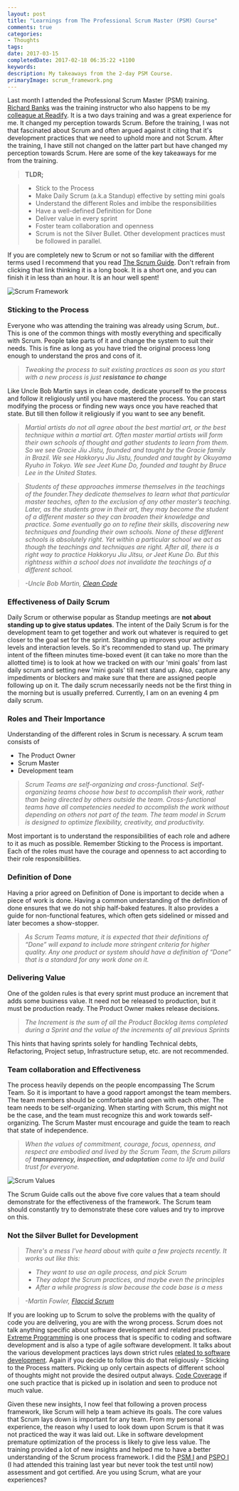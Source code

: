 ```yaml
---
layout: post
title: "Learnings from The Professional Scrum Master (PSM) Course"
comments: true
categories: 
- Thoughts
tags: 
date: 2017-03-15
completedDate: 2017-02-18 06:35:22 +1100
keywords: 
description: My takeaways from the 2-day PSM Course. 
primaryImage: scrum_framework.png
---
```

Last month I attended the Professional Scrum Master (PSM) training. [Richard Banks](https://twitter.com/rbanks54) was the training instructor who also happens to be my [colleague at Readify](http://www.rahulpnath.com/blog/finding-a-job-abroad/). It is a two days training and was a great experience for me. It changed my perception towards Scrum. Before the training, I was not that fascinated about Scrum and often argued against it citing that it's development practices that we need to uphold more and not Scrum. After the training, I have still not changed on the latter part but have changed my perception towards Scrum. Here are some of the key takeaways for me from the training.

> **TLDR;**

> - Stick to the Process
> - Make Daily Scrum (a.k.a Standup) effective by setting mini goals
> - Understand the different Roles and imbibe the responsibilities
> - Have a well-defined Definition for Done
> - Deliver value in every sprint
> - Foster team collaboration and openness
> - Scrum is not the Silver Bullet. Other development practices must be followed in parallel.

If you are completely new to Scrum or not so familiar with the different terms used I recommend that you read [The Scrum Guide](http://www.scrumguides.org/scrum-guide.html). Don't refrain from clicking that link thinking it is a long book. It is a short one, and you can finish it in less than an hour. It is an hour well spent!

<img alt="Scrum Framework" src="{{ site.images_root}}/scrum_framework.png" />

### Sticking to the Process

Everyone who was attending the training was already using Scrum, *but..* This is one of the common things with mostly everything and specifically with Scrum. People take parts of it and change the system to suit their needs. This is fine as long as you have tried the original process long enough to understand the pros and cons of it. 

> *Tweaking the process to suit existing practices as soon as you start with a new process is just **resistance to change***

Like Uncle Bob Martin says in clean code, dedicate yourself to the process and follow it religiously until you have mastered the process. You can start modifying the process or finding new ways once you have reached that state. But till then follow it religiously if you want to see any benefit.

> *Martial artists do not all agree about the best martial art, or the best technique within a martial art. Often master martial artists will form their own schools of thought and gather students to learn from them. So we see Gracie Jiu Jistu, founded and taught by the Gracie family in Brazil. We see Hakkoryu Jiu Jistu, founded and taught by Okuyama Ryuho in Tokyo. We see Jeet Kune Do, founded and taught by Bruce Lee in the United States.*

> *Students of these approaches immerse themselves in the teachings of the founder.They dedicate themselves to learn what that particular master teaches, often to the exclusion of any other master’s teaching. Later, as the students grow in their art, they may become the student of a different master so they can broaden their knowledge and practice. Some eventually go on to refine their skills, discovering new techniques and founding their own schools. None of these different schools is absolutely right. Yet within a particular school we act as though the teachings and techniques are right. After all, there is a right way to practice Hakkoryu Jiu Jitsu, or Jeet Kune Do. But this rightness within a school does not invalidate the teachings of a different school.*

> *-Uncle Bob Martin, [Clean Code](http://amzn.to/2kCHgVz)*

### Effectiveness of Daily Scrum

Daily Scrum or otherwise popular as Standup meetings are **not about standing up to give status updates**. The intent of the Daily Scrum is for the development team to get together and work out whatever is required to get closer to the goal set for the sprint. Standing up improves your activity levels and interaction levels. So it's recommended to stand up. The primary intent of the fifteen minutes time-boxed event (it can take no more than the allotted time) is to look at how we tracked on with our 'mini goals' from last daily scrum and setting new 'mini goals' till next stand up. Also, capture any impediments or blockers and make sure that there are assigned people following up on it. The daily scrum necessarily needs not be the first thing in the morning but is usually preferred. Currently, I am on an evening 4 pm daily scrum.

### Roles and Their Importance

Understanding of the different roles in Scrum is necessary. A scrum team consists of

- The Product Owner
- Scrum Master
- Development team

> *Scrum Teams are self-organizing and cross-functional. Self-organizing teams choose how best to accomplish their work, rather than being directed by others outside the team. Cross-functional teams have all competencies needed to accomplish the work without depending on others not part of the team. The team model in Scrum is designed to optimize flexibility, creativity, and productivity.*

Most important is to understand the responsibilities of each role and adhere to it as much as possible. Remember Sticking to the Process is important. Each of the roles must have the courage and openness to act according to their role responsibilities. 

### Definition of Done

Having a prior agreed on Definition of Done is important to decide when a piece of work is done. Having a common understanding of the definition of done ensures that we do not ship half-baked features. It also provides a guide for non-functional features, which often gets sidelined or missed and later becomes a show-stopper.

> *As Scrum Teams mature, it is expected that their definitions of “Done” will expand to include more stringent criteria for higher quality. Any one product or system should have a definition of “Done” that is a standard for any work done on it.*

### Delivering Value

One of the golden rules is that every sprint must produce an increment that adds some business value. It need not be released to production, but it must be production ready. The Product Owner makes release decisions.

> *The Increment is the sum of all the Product Backlog items completed during a Sprint and the value of the increments of all previous Sprints*

This hints that having sprints solely for handling Technical debts, Refactoring, Project setup, Infrastructure setup, etc. are not recommended.

### Team collaboration and Effectiveness

The process heavily depends on the people encompassing The Scrum Team. So it is important to have a good rapport amongst the team members. The team members should be comfortable and open with each other. The team needs to be self-organizing. When starting with Scrum, this might not be the case, and the team must recognize this and work towards self-organizing. The Scrum Master must encourage and guide the team to reach that state of independence. 

> *When the values of commitment, courage, focus, openness, and respect are embodied and lived by the Scrum Team, the Scrum pillars of **transparency, inspection, and adaptation** come to life and build trust for everyone.*

<img alt="Scrum Values" src="{{ site.images_root}}/scrum_values.png" />

The Scrum Guide calls out the above five core values that a team should demonstrate for the effectiveness of the framework. The Scrum team should constantly try to demonstrate these core values and try to improve on this. 

### Not the Silver Bullet for Development

> *There's a mess I've heard about with quite a few projects recently. It works out like this:*

> - *They want to use an agile process, and pick Scrum*
> - *They adopt the Scrum practices, and maybe even the principles*
> - *After a while progress is slow because the code base is a mess*

>  *-Martin Fowler, [Flaccid Scrum](https://martinfowler.com/bliki/FlaccidScrum.html)*

If you are looking up to Scrum to solve the problems with the quality of code you are delivering, you are with the wrong process. Scrum does not talk anything specific about software development and related practices. [Extreme Programming](https://en.wikipedia.org/wiki/Extreme_programming) is one process that is specific to coding and software development and is also a type of agile software development. It talks about the various development practices lays down strict rules [related to software development](http://www.extremeprogramming.org/rules.html). Again if you decide to follow this do that religiously - Sticking to the Process matters. Picking up only certain aspects of different school of thoughts might not provide the desired output always. [Code Coverage](http://www.rahulpnath.com/blog/is-code-coverage-a-lie/) if one such practice that is picked up in isolation and seen to produce not much value.

Given these new insights, I now feel that following a proven process framework, like Scrum will help a team achieve its goals. The core values that Scrum lays down is important for any team. From my personal experience, the reason why I used to look down upon Scrum is that it was not practiced the way it was laid out. Like in software development premature optimization of the process is likely to give less value. The training provided a lot of new insights and helped me to have a better understanding of the Scrum process framework. I did the [PSM I](https://www.scrum.org/professional-scrum-certifications/professional-scrum-master-i-assessment) and [PSPO I](https://www.scrum.org/professional-scrum-certifications/professional-scrum-product-owner-i-assessment) (I had attended this training last year but never took the test until now) assessment and got certified.  Are you using Scrum, what are your experiences?
